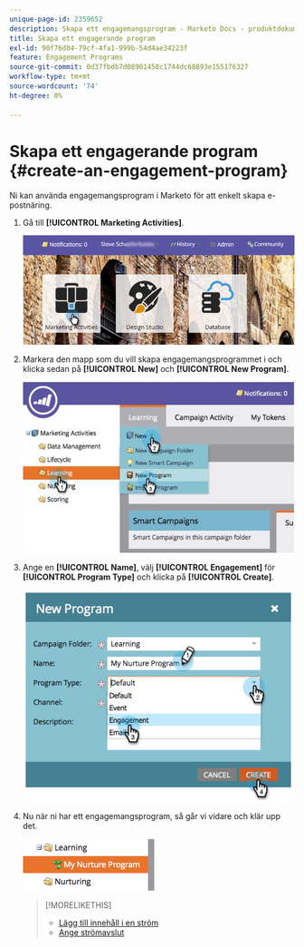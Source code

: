 ```yaml
---
unique-page-id: 2359652
description: Skapa ett engagemangsprogram - Marketo Docs - produktdokumentation
title: Skapa ett engagerande program
exl-id: 90f76d04-79cf-4fa1-999b-54d4ae34223f
feature: Engagement Programs
source-git-commit: 0d37fbdb7d08901458c1744dc68893e155176327
workflow-type: tm+mt
source-wordcount: '74'
ht-degree: 0%

---
```


# Skapa ett engagerande program {#create-an-engagement-program}

Ni kan använda engagemangsprogram i Marketo för att enkelt skapa e-postnäring.

1. Gå till **[!UICONTROL Marketing Activities]**.

   ![](assets/login-marketing-activities.png)

1. Markera den mapp som du vill skapa engagemangsprogrammet i och klicka sedan på **[!UICONTROL New]** och **[!UICONTROL New Program]**.

   ![](assets/newprogramlifecycle.jpg)

1. Ange en **[!UICONTROL Name]**, välj **[!UICONTROL Engagement]** för **[!UICONTROL Program Type]** och klicka på **[!UICONTROL Create]**.

   ![](assets/image2014-9-15-15-3a35-3a32.png)

1. Nu när ni har ett engagemangsprogram, så går vi vidare och klär upp det.

   ![](assets/image2014-9-15-15-3a35-3a38.png)

   >[!MORELIKETHIS]
   >
   >* [Lägg till innehåll i en ström](/help/marketo/product-docs/email-marketing/drip-nurturing/creating-an-engagement-program/add-content-to-a-stream.md)
   >* [Ange strömavslut](/help/marketo/product-docs/email-marketing/drip-nurturing/engagement-program-streams/set-stream-cadence.md)

